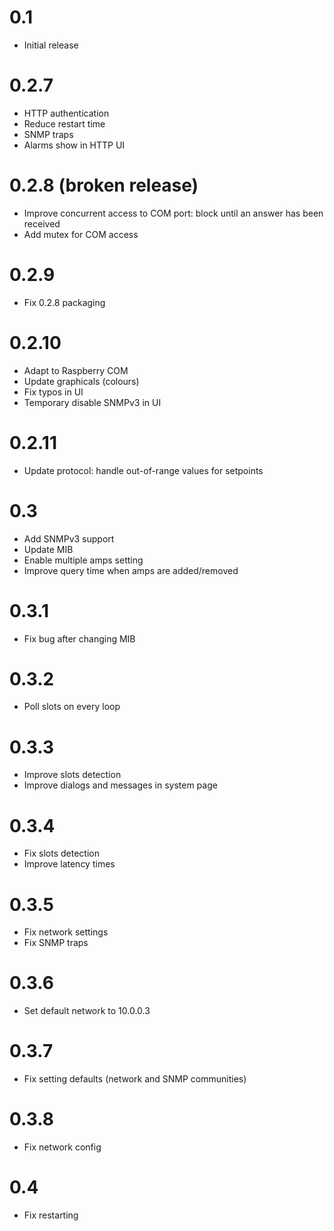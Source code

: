 # 0.1

* Initial release

# 0.2.7

* HTTP authentication
* Reduce restart time
* SNMP traps
* Alarms show in HTTP UI

# 0.2.8 (broken release)

* Improve concurrent access to COM port:
  block until an answer has been received
* Add mutex for COM access

# 0.2.9

* Fix 0.2.8 packaging

# 0.2.10

* Adapt to Raspberry COM
* Update graphicals (colours)
* Fix typos in UI
* Temporary disable SNMPv3 in UI

# 0.2.11

* Update protocol: handle out-of-range values for setpoints

# 0.3

* Add SNMPv3 support
* Update MIB
* Enable multiple amps setting
* Improve query time when amps are added/removed

# 0.3.1

* Fix bug after changing MIB

# 0.3.2

* Poll slots on every loop

# 0.3.3

* Improve slots detection
* Improve dialogs and messages in system page

# 0.3.4

* Fix slots detection
* Improve latency times

# 0.3.5

* Fix network settings
* Fix SNMP traps

# 0.3.6

* Set default network to 10.0.0.3

# 0.3.7

* Fix setting defaults (network and SNMP communities)

# 0.3.8

* Fix network config

# 0.4

* Fix restarting
